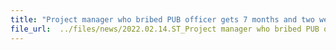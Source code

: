 ```yaml
---
title: "Project manager who bribed PUB officer gets 7 months and two weeks' jail"
file_url:  ../files/news/2022.02.14.ST_Project manager who bribed PUB officer gets 7 months.pdf
---
```

